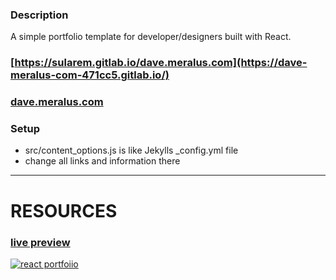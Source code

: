 ### Description
A simple portfolio template for developer/designers built with React. 


### [https://sularem.gitlab.io/dave.meralus.com](https://dave-meralus-com-471cc5.gitlab.io/)
### [dave.meralus.com](https://dave.meralus.com)

### Setup

- src/content_options.js is like Jekylls _config.yml file 
- change all links and information there

---
# RESOURCES 

### [live preview](https://ubaimutl.github.io/react-portfolio/)

[![react portfoiio](src/assets/images/react%20portfolio%20gif.gif)](https://ubaimutl.github.io/react-portfolio/)

